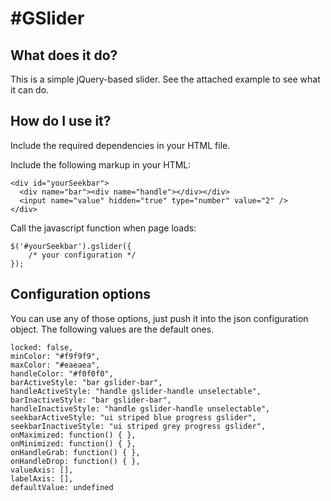 #GSlider
=======

## What does it do?

This is a simple jQuery-based slider. See the attached example to see what it can do.

## How do I use it?

Include the required dependencies in your HTML file.

Include the following markup in your HTML:

```
<div id="yourSeekbar">
  <div name="bar"><div name="handle"></div></div>
  <input name="value" hidden="true" type="number" value="2" />
</div>
```

Call the javascript function when page loads:

```
$('#yourSeekbar').gslider({
	/* your configuration */
});
```

## Configuration options

You can use any of those options, just push it into the json configuration object.
The following values are the default ones.

```
locked: false,
minColor: "#f9f9f9",
maxColor: "#eaeaea",
handleColor: "#f0f0f0",
barActiveStyle: "bar gslider-bar",
handleActiveStyle: "handle gslider-handle unselectable",
barInactiveStyle: "bar gslider-bar",
handleInactiveStyle: "handle gslider-handle unselectable",
seekbarActiveStyle: "ui striped blue progress gslider",
seekbarInactiveStyle: "ui striped grey progress gslider",
onMaximized: function() { },
onMinimized: function() { },
onHandleGrab: function() { },
onHandleDrop: function() { },
valueAxis: [],
labelAxis: [],
defaultValue: undefined
```
